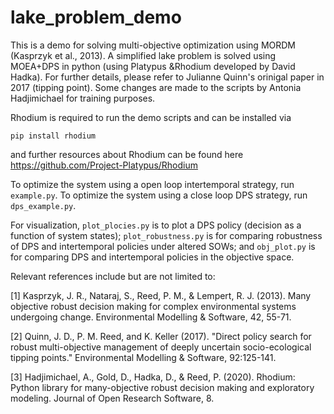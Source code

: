 # lake_problem_demo
This is a demo for solving multi-objective optimization using MORDM (Kasprzyk et al., 2013). A simplified lake problem is solved using MOEA+DPS in python (using Platypus &amp;Rhodium developed by David Hadka). For further details, please refer to Julianne Quinn's orinigal paper in 2017 (tipping point). Some changes are made to the scripts by Antonia Hadjimichael for training purposes.

Rhodium is required to run the demo scripts and can be installed via 
```
pip install rhodium
```
and further resources about Rhodium can be found here https://github.com/Project-Platypus/Rhodium

To optimize the system using a open loop intertemporal strategy, run ```example.py```.
To optimize the system using a close loop DPS strategy, run ```dps_example.py```.

For visualization, ```plot_plocies.py``` is to plot a DPS policy (decision as a function of system states); ```plot_robustness.py``` is for comparing robustness of DPS and intertemporal policies under altered SOWs; and ```obj_plot.py``` is for comparing DPS and intertemporal policies in the objective space.

Relevant references include but are not limited to:

[1] Kasprzyk, J. R., Nataraj, S., Reed, P. M., & Lempert, R. J. (2013). Many objective robust decision making for complex environmental systems undergoing change. Environmental Modelling & Software, 42, 55-71.

[2] Quinn, J. D., P. M. Reed, and K. Keller (2017).  "Direct policy search for robust multi-objective management of deeply uncertain socio-ecological tipping points."  Environmental Modelling & Software, 92:125-141.

[3] Hadjimichael, A., Gold, D., Hadka, D., & Reed, P. (2020). Rhodium: Python library for many-objective robust decision making and exploratory modeling. Journal of Open Research Software, 8.
